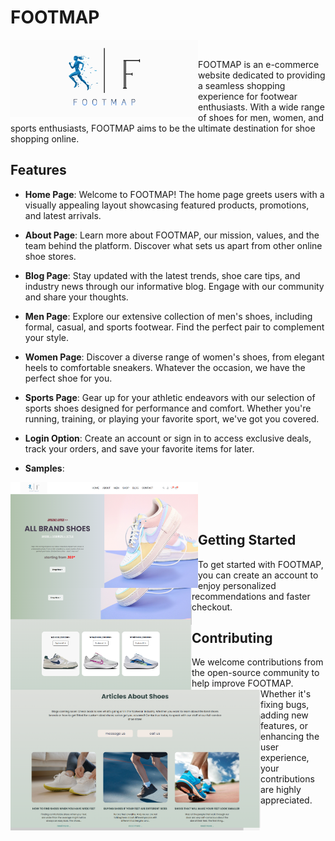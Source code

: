 # FOOTMAP
<img align="left" alt="coding" width="300" padding-top="50px" src="https://github.com/Diganta02/FOOTMAP-e-commerce-/blob/main/logo4.jpg"><br>


FOOTMAP is an e-commerce website dedicated to providing a seamless shopping experience for footwear enthusiasts. With a wide range of shoes for men, women, and sports enthusiasts, FOOTMAP aims to be the ultimate destination for shoe shopping online.

## Features

- **Home Page**: Welcome to FOOTMAP! The home page greets users with a visually appealing layout showcasing featured products, promotions, and latest arrivals.

- **About Page**: Learn more about FOOTMAP, our mission, values, and the team behind the platform. Discover what sets us apart from other online shoe stores.

- **Blog Page**: Stay updated with the latest trends, shoe care tips, and industry news through our informative blog. Engage with our community and share your thoughts.

- **Men Page**: Explore our extensive collection of men's shoes, including formal, casual, and sports footwear. Find the perfect pair to complement your style.

- **Women Page**: Discover a diverse range of women's shoes, from elegant heels to comfortable sneakers. Whatever the occasion, we have the perfect shoe for you.

- **Sports Page**: Gear up for your athletic endeavors with our selection of sports shoes designed for performance and comfort. Whether you're running, training, or playing your favorite sport, we've got you covered.

- **Login Option**: Create an account or sign in to access exclusive deals, track your orders, and save your favorite items for later.

- **Samples**: <br>
<img align="left" alt="coding" width="300" padding-top="50px" margin-right="100px" src="https://github.com/Diganta02/FOOTMAP-e-commerce-/blob/main/index.png">
<br>
<img align="left" alt="coding" width="290" padding-top="0px" margin-top="0px" src="https://github.com/Diganta02/FOOTMAP-e-commerce-/blob/main/goto.png">
<br>
<img align="left" alt="coding" width="400" padding-top="0px" padding-right="10px" src="https://github.com/Diganta02/FOOTMAP-e-commerce-/blob/main/blog.png">
<br>




## Getting Started

To get started with FOOTMAP, you can create an account to enjoy personalized recommendations and faster checkout.

## Contributing

We welcome contributions from the open-source community to help improve FOOTMAP. Whether it's fixing bugs, adding new features, or enhancing the user experience, your contributions are highly appreciated.

